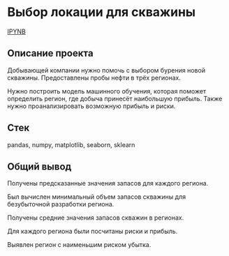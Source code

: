 # Выбор локации для скважины
[IPYNB](https://github.com/lil-scripter/Practicum_projects/blob/9a2bd4b7a0f5a4c9fce8181f53a0296a19a7764e/9-ML-model_for_mining_enterprise/9-ML-model-for-mining-enterprise.ipynb)

## Описание проекта
Добывающей компании нужно помочь с выбором бурения новой скважины. Предоставлены пробы нефти в трёх регионах.

Нужно построить модель машинного обучения, которая поможет определить регион, где добыча принесёт наибольшую прибыль. Также нужно проанализировать возможную прибыль и риски.

## Стек
pandas, numpy, matplotlib, seaborn, sklearn

## Общий вывод

Получены предсказанные значения запасов для каждого региона.

Был вычислен минимальный объем запасов скважины для безубыточной разработки региона.

Получены средние значения запасов скважин в регионах.

Для каждого региона были посчитаны риски и прибыль.

Выявлен регион с наименьшим риском убытка.
